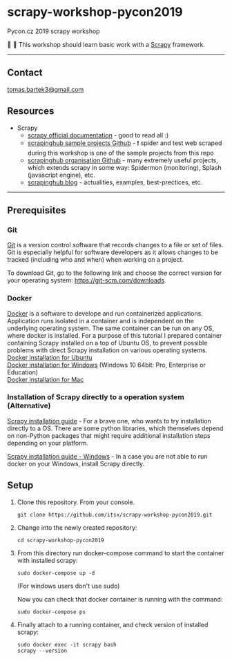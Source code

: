 # scrapy-workshop-pycon2019
Pycon.cz 2019 scrapy workshop

:hamster: :frog: This workshop should learn basic work with a [Scrapy](https://scrapy.org/community/) framework.

---

## Contact

   tomas.bartek3@gmail.com
   
## Resources

  - Scrapy  
    - [scrapy official documentation](https://docs.scrapy.org/en/latest/) - good to read all :)
    - [scrapinghub sample projects Github](https://github.com/scrapinghub/sample-projects) - :exclamation: spider and test web scraped during this workshop is one of the sample projects from this repo
    - [scrapinghub organisation Github](https://github.com/scrapinghub) - many extremely useful projects, which extends
      scrapy in some way: Spidermon (monitoring), Splash (javascript engine), etc.
    - [scrapinghub blog](https://blog.scrapinghub.com/) - actualities, examples, best-prectices, etc.

---  
## Prerequisites
### Git
[Git](https://git-scm.com/) is a version control software that records changes
to a file or set of files. Git is especially helpful for software developers
as it allows changes to be tracked (including who and when) when working on a
project.

To download Git, go to the following link and choose the correct version for your
operating system: <https://git-scm.com/downloads>.
### Docker
[Docker](https://www.docker.com/) is a software to develope and run containerized applications. 
Application runs isolated in a container and is independent on the underlying operating system. The same container
can be run on any OS, where docker is installed. For a purpose of this tutorial I prepared container containing Scrapy
installed on a top of Ubuntu OS, to prevent possible problems with direct Scrapy installation on various operating systems.  
  [Docker installation for Ubuntu](https://docs.docker.com/install/linux/docker-ce/ubuntu/#install-using-the-repository)  
  [Docker installation for Windows](https://docs.docker.com/v17.12/docker-for-windows/install/) (Windows 10 64bit: Pro, Enterprise or Education)  
  [Docker installation for Mac](https://docs.docker.com/v17.12/docker-for-mac/install/)  


### Installation of Scrapy directly to a operation system (Alternative)
[Scrapy installation guide](http://docs.scrapy.org/en/latest/intro/install.html) - For a brave one, who wants to try 
installation directly to a OS. There are some python libraries, which themselves depend on non-Python packages that might require additional installation steps depending on your platform.

[Scrapy installation quide - Windows](http://docs.scrapy.org/en/latest/intro/install.html#platform-specific-installation-notes) - In a case you are not able to run docker on your Windows, install Scrapy directly.
## Setup

1. Clone this repository. From your console.
   ```
   git clone https://github.com/itsx/scrapy-workshop-pycon2019.git
   ```
2. Change into the newly created repository:
   ```
   cd scrapy-workshop-pycon2019
   ```
3. From this directory run docker-compose command to start the container with installed scrapy:
   ```
   sudo docker-compose up -d
   ```
   (For windows users don't use sudo)

   Now you can check that docker container is running with the command:
   ```
   sudo docker-compose ps
   ```

5. Finally attach to a running container, and check version of installed scrapy:
   ```
   sudo docker exec -it scrapy bash
   scrapy --version
   ```
